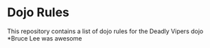 Dojo Rules
==========

This repository contains a list of dojo rules for the Deadly Vipers dojo
*Bruce Lee was awesome
